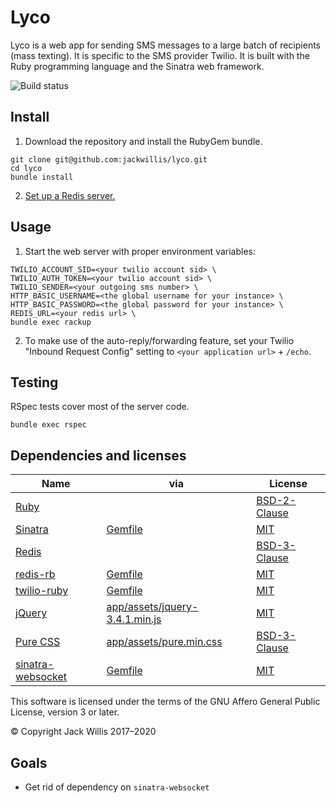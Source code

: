 # Lyco

Lyco is a web app for sending SMS messages to a large batch of recipients (mass texting).
It is specific to the SMS provider Twilio.
It is built with the Ruby programming language and the Sinatra web framework.

![Build status](https://travis-ci.org/jackwillis/lyco.svg?branch=master)

## Install

1. Download the repository and install the RubyGem bundle.

```
git clone git@github.com:jackwillis/lyco.git
cd lyco
bundle install
```

2. [Set up a Redis server.](https://redis.io/topics/quickstart)

## Usage

1. Start the web server with proper environment variables:

```
TWILIO_ACCOUNT_SID=<your twilio account sid> \
TWILIO_AUTH_TOKEN=<your twilio account sid> \
TWILIO_SENDER=<your outgoing sms number> \
HTTP_BASIC_USERNAME=<the global username for your instance> \
HTTP_BASIC_PASSWORD=<the global password for your instance> \
REDIS_URL=<your redis url> \
bundle exec rackup
```

2. To make use of the auto-reply/forwarding feature,
set your Twilio "Inbound Request Config" setting to `<your application url>` + `/echo`.

## Testing

RSpec tests cover most of the server code.

```
bundle exec rspec
```

## Dependencies and licenses

Name | via | License
--- | --- | ---
[Ruby](https://www.ruby-lang.org/) | | [BSD-2-Clause](https://opensource.org/licenses/BSD-2-Clause)
[Sinatra](http://sinatrarb.com/) | [Gemfile](Gemfile) | [MIT](https://opensource.org/licenses/MIT)
[Redis](https://redis.io/) | | [BSD-3-Clause](https://opensource.org/licenses/BSD-3-Clause)
[redis-rb](https://github.com/redis/redis-rb) | [Gemfile](Gemfile) | [MIT](https://opensource.org/licenses/MIT)
[twilio-ruby](https://www.twilio.com/docs/libraries/ruby) | [Gemfile](Gemfile) | [MIT](https://opensource.org/licenses/MIT)
[jQuery](https://jquery.com/) | [app/assets/jquery-3.4.1.min.js](app/assets/jquery-3.4.1.min.js) | [MIT](https://opensource.org/licenses/MIT)
[Pure CSS](https://purecss.io/) | [app/assets/pure.min.css](app/assets/pure.min.css) | [BSD-3-Clause](https://opensource.org/licenses/BSD-3-Clause)
[sinatra-websocket](https://github.com/gruis/sinatra-websocket) | [Gemfile](Gemfile) | [MIT](https://opensource.org/licenses/MIT)

This software is licensed under the terms of the GNU Affero General Public License, version 3 or later.

© Copyright Jack Willis 2017–2020

## Goals

* Get rid of dependency on `sinatra-websocket`